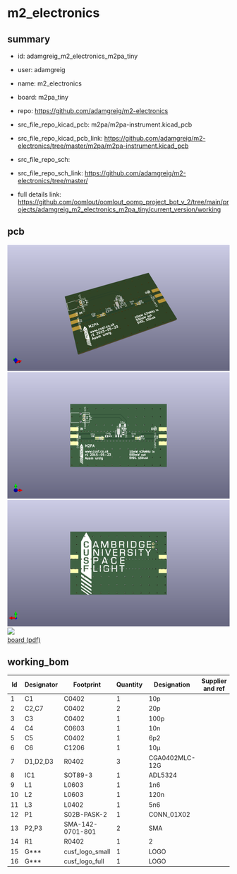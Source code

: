 # m2_electronics
 
## summary 
* id: adamgreig_m2_electronics_m2pa_tiny
* user: adamgreig
* name: m2_electronics
* board: m2pa_tiny
* repo: https://github.com/adamgreig/m2-electronics
* src_file_repo_kicad_pcb: m2pa/m2pa-instrument.kicad_pcb
* src_file_repo_kicad_pcb_link: https://github.com/adamgreig/m2-electronics/tree/master/m2pa/m2pa-instrument.kicad_pcb


* src_file_repo_sch: 
* src_file_repo_sch_link: https://github.com/adamgreig/m2-electronics/tree/master/
* full details link: https://github.com/oomlout/oomlout_oomp_project_bot_v_2/tree/main/projects/adamgreig_m2_electronics_m2pa_tiny/current_version/working  


## pcb  
![](working_3d_600.png) 
![](working_3d_front_600.png)  
![](working_3d_back_600.png)  
![](working_600.png)  
[board (pdf)](working.pdf)  

## working_bom
| Id | Designator | Footprint | Quantity | Designation | Supplier and ref |  | None | 
| --- | --- | --- | --- | --- | --- | --- | --- | 
| 1 | C1 | C0402 | 1 | 10p |  |  | [''] | 
| 2 | C2,C7 | C0402 | 2 | 20p |  |  | [''] | 
| 3 | C3 | C0402 | 1 | 100p |  |  | [''] | 
| 4 | C4 | C0603 | 1 | 10n |  |  | [''] | 
| 5 | C5 | C0402 | 1 | 6p2 |  |  | [''] | 
| 6 | C6 | C1206 | 1 | 10µ |  |  | [''] | 
| 7 | D1,D2,D3 | R0402 | 3 | CGA0402MLC-12G |  |  | [''] | 
| 8 | IC1 | SOT89-3 | 1 | ADL5324 |  |  | [''] | 
| 9 | L1 | L0603 | 1 | 1n6 |  |  | [''] | 
| 10 | L2 | L0603 | 1 | 120n |  |  | [''] | 
| 11 | L3 | L0402 | 1 | 5n6 |  |  | [''] | 
| 12 | P1 | S02B-PASK-2 | 1 | CONN_01X02 |  |  | [''] | 
| 13 | P2,P3 | SMA-142-0701-801 | 2 | SMA |  |  | [''] | 
| 14 | R1 | R0402 | 1 | 2 |  |  | [''] | 
| 15 | G*** | cusf_logo_small | 1 | LOGO |  |  | [''] | 
| 16 | G*** | cusf_logo_full | 1 | LOGO |  |  | [''] | 





